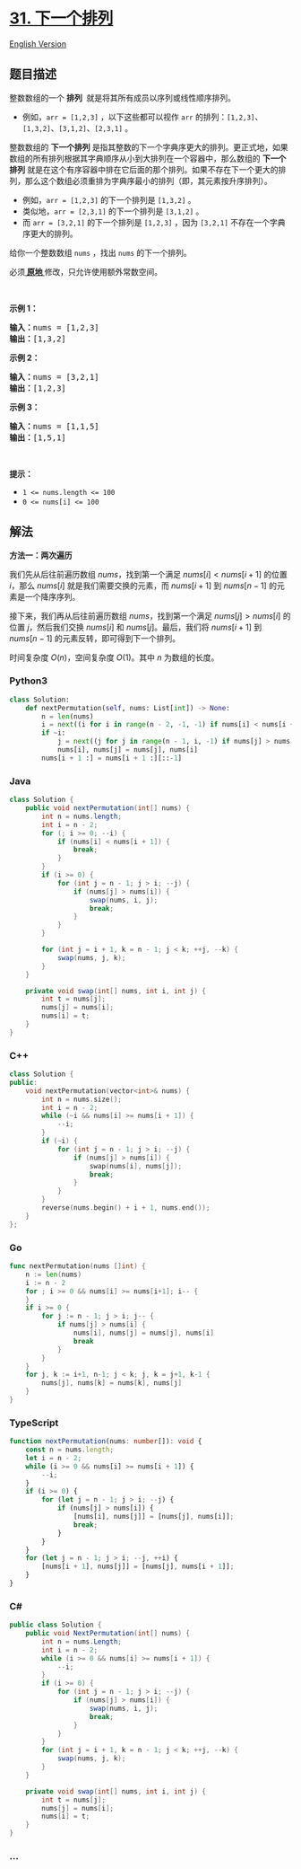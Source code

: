 # [31. 下一个排列](https://leetcode.cn/problems/next-permutation)

[English Version](/solution/0000-0099/0031.Next%20Permutation/README_EN.md)

## 题目描述

<!-- 这里写题目描述 -->

<p>整数数组的一个 <strong>排列</strong>&nbsp; 就是将其所有成员以序列或线性顺序排列。</p>

<ul>
	<li>例如，<code>arr = [1,2,3]</code> ，以下这些都可以视作 <code>arr</code> 的排列：<code>[1,2,3]</code>、<code>[1,3,2]</code>、<code>[3,1,2]</code>、<code>[2,3,1]</code> 。</li>
</ul>

<p>整数数组的 <strong>下一个排列</strong> 是指其整数的下一个字典序更大的排列。更正式地，如果数组的所有排列根据其字典顺序从小到大排列在一个容器中，那么数组的 <strong>下一个排列</strong> 就是在这个有序容器中排在它后面的那个排列。如果不存在下一个更大的排列，那么这个数组必须重排为字典序最小的排列（即，其元素按升序排列）。</p>

<ul>
	<li>例如，<code>arr = [1,2,3]</code> 的下一个排列是 <code>[1,3,2]</code> 。</li>
	<li>类似地，<code>arr = [2,3,1]</code> 的下一个排列是 <code>[3,1,2]</code> 。</li>
	<li>而 <code>arr = [3,2,1]</code> 的下一个排列是 <code>[1,2,3]</code> ，因为 <code>[3,2,1]</code> 不存在一个字典序更大的排列。</li>
</ul>

<p>给你一个整数数组 <code>nums</code> ，找出 <code>nums</code> 的下一个排列。</p>

<p>必须<strong><a href="https://baike.baidu.com/item/%E5%8E%9F%E5%9C%B0%E7%AE%97%E6%B3%95" target="_blank"> 原地 </a></strong>修改，只允许使用额外常数空间。</p>

<p>&nbsp;</p>

<p><strong>示例 1：</strong></p>

<pre>
<strong>输入：</strong>nums = [1,2,3]
<strong>输出：</strong>[1,3,2]
</pre>

<p><strong>示例 2：</strong></p>

<pre>
<strong>输入：</strong>nums = [3,2,1]
<strong>输出：</strong>[1,2,3]
</pre>

<p><strong>示例 3：</strong></p>

<pre>
<strong>输入：</strong>nums = [1,1,5]
<strong>输出：</strong>[1,5,1]
</pre>

<p>&nbsp;</p>

<p><strong>提示：</strong></p>

<ul>
	<li><code>1 &lt;= nums.length &lt;= 100</code></li>
	<li><code>0 &lt;= nums[i] &lt;= 100</code></li>
</ul>

## 解法

<!-- 这里可写通用的实现逻辑 -->

**方法一：两次遍历**

我们先从后往前遍历数组 $nums$，找到第一个满足 $nums[i] \lt nums[i + 1]$ 的位置 $i$，那么 $nums[i]$ 就是我们需要交换的元素，而 $nums[i + 1]$ 到 $nums[n - 1]$ 的元素是一个降序序列。

接下来，我们再从后往前遍历数组 $nums$，找到第一个满足 $nums[j] \gt nums[i]$ 的位置 $j$，然后我们交换 $nums[i]$ 和 $nums[j]$。最后，我们将 $nums[i + 1]$ 到 $nums[n - 1]$ 的元素反转，即可得到下一个排列。

时间复杂度 $O(n)$，空间复杂度 $O(1)$。其中 $n$ 为数组的长度。

<!-- tabs:start -->

### **Python3**

<!-- 这里可写当前语言的特殊实现逻辑 -->

```python
class Solution:
    def nextPermutation(self, nums: List[int]) -> None:
        n = len(nums)
        i = next((i for i in range(n - 2, -1, -1) if nums[i] < nums[i + 1]), -1)
        if ~i:
            j = next((j for j in range(n - 1, i, -1) if nums[j] > nums[i]))
            nums[i], nums[j] = nums[j], nums[i]
        nums[i + 1 :] = nums[i + 1 :][::-1]
```

### **Java**

<!-- 这里可写当前语言的特殊实现逻辑 -->

```java
class Solution {
    public void nextPermutation(int[] nums) {
        int n = nums.length;
        int i = n - 2;
        for (; i >= 0; --i) {
            if (nums[i] < nums[i + 1]) {
                break;
            }
        }
        if (i >= 0) {
            for (int j = n - 1; j > i; --j) {
                if (nums[j] > nums[i]) {
                    swap(nums, i, j);
                    break;
                }
            }
        }

        for (int j = i + 1, k = n - 1; j < k; ++j, --k) {
            swap(nums, j, k);
        }
    }

    private void swap(int[] nums, int i, int j) {
        int t = nums[j];
        nums[j] = nums[i];
        nums[i] = t;
    }
}
```

### **C++**

```cpp
class Solution {
public:
    void nextPermutation(vector<int>& nums) {
        int n = nums.size();
        int i = n - 2;
        while (~i && nums[i] >= nums[i + 1]) {
            --i;
        }
        if (~i) {
            for (int j = n - 1; j > i; --j) {
                if (nums[j] > nums[i]) {
                    swap(nums[i], nums[j]);
                    break;
                }
            }
        }
        reverse(nums.begin() + i + 1, nums.end());
    }
};
```

### **Go**

```go
func nextPermutation(nums []int) {
	n := len(nums)
	i := n - 2
	for ; i >= 0 && nums[i] >= nums[i+1]; i-- {
	}
	if i >= 0 {
		for j := n - 1; j > i; j-- {
			if nums[j] > nums[i] {
				nums[i], nums[j] = nums[j], nums[i]
				break
			}
		}
	}
	for j, k := i+1, n-1; j < k; j, k = j+1, k-1 {
		nums[j], nums[k] = nums[k], nums[j]
	}
}
```

### **TypeScript**

```ts
function nextPermutation(nums: number[]): void {
    const n = nums.length;
    let i = n - 2;
    while (i >= 0 && nums[i] >= nums[i + 1]) {
        --i;
    }
    if (i >= 0) {
        for (let j = n - 1; j > i; --j) {
            if (nums[j] > nums[i]) {
                [nums[i], nums[j]] = [nums[j], nums[i]];
                break;
            }
        }
    }
    for (let j = n - 1; j > i; --j, ++i) {
        [nums[i + 1], nums[j]] = [nums[j], nums[i + 1]];
    }
}
```

### **C#**

```cs
public class Solution {
    public void NextPermutation(int[] nums) {
        int n = nums.Length;
        int i = n - 2;
        while (i >= 0 && nums[i] >= nums[i + 1]) {
            --i;
        }
        if (i >= 0) {
            for (int j = n - 1; j > i; --j) {
                if (nums[j] > nums[i]) {
                    swap(nums, i, j);
                    break;
                }
            }
        }
        for (int j = i + 1, k = n - 1; j < k; ++j, --k) {
            swap(nums, j, k);
        }
    }

    private void swap(int[] nums, int i, int j) {
        int t = nums[j];
        nums[j] = nums[i];
        nums[i] = t;
    }
}
```

### **...**

```

```

<!-- tabs:end -->
